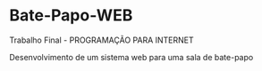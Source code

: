 # Bate-Papo-WEB
Trabalho Final - PROGRAMAÇÃO PARA INTERNET 

Desenvolvimento de um sistema web para uma sala de bate-papo
